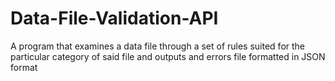 # Data-File-Validation-API
A program that examines a data file through a set of rules suited for the particular category of said file and outputs and errors file formatted in JSON format
